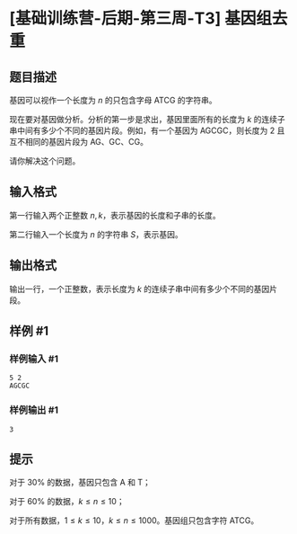 # [基础训练营-后期-第三周-T3] 基因组去重

## 题目描述

基因可以视作一个长度为 $n$ 的只包含字母 ATCG 的字符串。

现在要对基因做分析。分析的第一步是求出，基因里面所有的长度为 $k$ 的连续子串中间有多少个不同的基因片段。例如，有一个基因为 AGCGC，则长度为 $2$ 且互不相同的基因片段为 AG、GC、CG。

请你解决这个问题。

## 输入格式

第一行输入两个正整数 $n,k$，表示基因的长度和子串的长度。

第二行输入一个长度为 $n$ 的字符串 $S$，表示基因。

## 输出格式

输出一行，一个正整数，表示长度为 $k$ 的连续子串中间有多少个不同的基因片段。

## 样例 #1

### 样例输入 #1

```
5 2
AGCGC
```

### 样例输出 #1

```
3
```

## 提示

对于 $30\%$ 的数据，基因只包含 A 和 T；

对于 $60\%$ 的数据，$k \leq n \leq 10$；

对于所有数据，$1 \leq k\leq 10$，$k \leq n \leq 1000$。基因组只包含字符 ATCG。